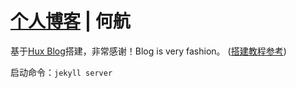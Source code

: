# [个人博客](https://github.com/hehangfighting/calm) | 何航

基于[Hux Blog](https://github.com/Huxpro/huxpro.github.io)搭建，非常感谢！Blog is very fashion。
([搭建教程参考](https://github.com/Huxpro/huxpro.github.io/blob/master/README.zh.md))


启动命令：`jekyll server`
